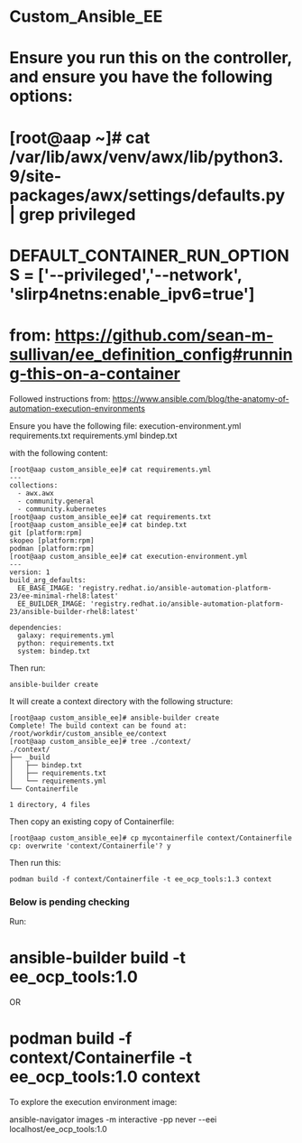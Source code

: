 # Custom_Ansible_EE

# Ensure you run this on the controller, and ensure you have the following options:
# [root@aap ~]# cat /var/lib/awx/venv/awx/lib/python3.9/site-packages/awx/settings/defaults.py | grep privileged
# DEFAULT_CONTAINER_RUN_OPTIONS = ['--privileged','--network', 'slirp4netns:enable_ipv6=true']
# from: https://github.com/sean-m-sullivan/ee_definition_config#running-this-on-a-container

Followed instructions from:
https://www.ansible.com/blog/the-anatomy-of-automation-execution-environments

Ensure you have the following file:
execution-environment.yml 
requirements.txt
requirements.yml
bindep.txt

with the following content:
```
[root@aap custom_ansible_ee]# cat requirements.yml 
---
collections:
  - awx.awx
  - community.general
  - community.kubernetes
[root@aap custom_ansible_ee]# cat requirements.txt 
[root@aap custom_ansible_ee]# cat bindep.txt 
git [platform:rpm]
skopeo [platform:rpm]
podman [platform:rpm]
[root@aap custom_ansible_ee]# cat execution-environment.yml 
---
version: 1
build_arg_defaults:
  EE_BASE_IMAGE: 'registry.redhat.io/ansible-automation-platform-23/ee-minimal-rhel8:latest'
  EE_BUILDER_IMAGE: 'registry.redhat.io/ansible-automation-platform-23/ansible-builder-rhel8:latest'

dependencies:
  galaxy: requirements.yml
  python: requirements.txt
  system: bindep.txt

```
Then run:
```
ansible-builder create
```
It will create a context directory with the following structure:

```
[root@aap custom_ansible_ee]# ansible-builder create
Complete! The build context can be found at: /root/workdir/custom_ansible_ee/context
[root@aap custom_ansible_ee]# tree ./context/
./context/
├── _build
│   ├── bindep.txt
│   ├── requirements.txt
│   └── requirements.yml
└── Containerfile

1 directory, 4 files
```

Then copy an existing copy of Containerfile:
```
[root@aap custom_ansible_ee]# cp mycontainerfile context/Containerfile 
cp: overwrite 'context/Containerfile'? y
```
Then run this:
```
podman build -f context/Containerfile -t ee_ocp_tools:1.3 context
```

### Below is pending checking

Run:
# ansible-builder build  -t ee_ocp_tools:1.0
OR
# podman build -f context/Containerfile -t ee_ocp_tools:1.0 context
To explore the execution environment image:

ansible-navigator images -m interactive -pp never --eei localhost/ee_ocp_tools:1.0
